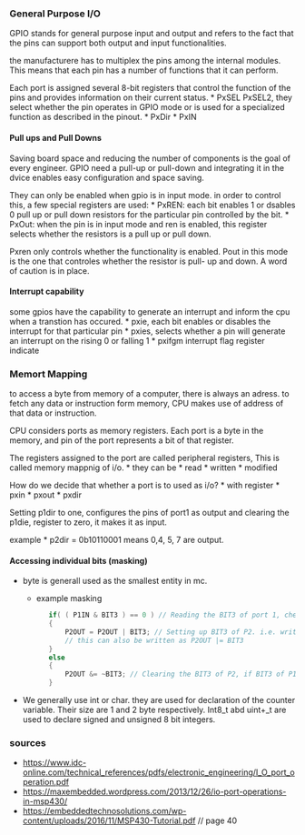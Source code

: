 ### General Purpose I/O
GPIO stands for general purpose input and output and refers to the fact that the pins can support both output and input functionalities. 

the manufacturere has to multiplex the pins among the internal modules. This means that each pin has a number of functions that it can perform.

Each port is assigned several 8-bit registers that control the function of the pins and provides information on their current status. 
	* PxSEL PxSEL2, they select whether the pin operates in GPIO mode or is used for a specialized function as described in the pinout. 
	* PxDir
	* PxIN

#### Pull ups and Pull Downs
Saving board space and reducing the number of components is the goal of every engineer. GPIO need a pull-up or pull-down and integrating it in the dvice enables easy configuration and space saving. 

They can only be enabled when gpio is in input mode. in order to control this, a few special registers are used:
	* PxREN: each bit enables 1 or dsables 0 pull up or pull down resistors for the particular pin controlled by the bit.
	* PxOut: when the pin is in input mode and ren is enabled, this register selects whether the resistors is a pull up or pull down.

Pxren only controls whether the functionality is enabled. Pout in this mode is the one that controles whether the resistor is pull- up and down. A word of caution is in place. 

#### Interrupt capability
some gpios have the capability to generate an interrupt and inform the cpu when a transtion has occured. 
	* pxie, each bit enables or disables the interrupt for that particular pin
	* pxies, selects whether a pin will generate an interrupt on the rising 0 or falling 1
	* pxifgm interrupt flag register indicate
	
	
### Memort Mapping
to access a byte from memory of a computer, there is always an adress. to fetch any data or instruction form memory, CPU makes use of address of that data or instruction.

CPU considers ports as memory registers. Each port is a byte in the memory, and pin of the port represents a bit of that register. 

The registers assigned to the port are called peripheral registers, This is called memory mappnig of i/o. 
	* they can be
		* read
		* written
		* modified

How do we decide that whether a port is to used as i/o?
	* with register
		* pxin
		* pxout
		* pxdir

Setting p1dir to one, configures the pins of port1 as output and clearing the p1die, register to zero, it makes it as input.

example
	* p2dir = 0b10110001 means 0,4, 5, 7 are output.
	

#### Accessing individual bits (masking)
* byte is generall used as the smallest entity in mc. 
	* example masking
		 ```c 
			if( ( P1IN & BIT3 ) == 0 ) // Reading the BIT3 of port 1, checking if it is logic low
			{
			 	P2OUT = P2OUT | BIT3; // Setting up BIT3 of P2. i.e. writing the individual bit
			 	// this can also be written as P2OUT |= BIT3
			}
			else
			{
			 	P2OUT &= ~BIT3; // Clearing the BIT3 of P2, if BIT3 of P1 is high.
			}
 		```

* We generally use int or char. they are used for declaration of the counter variable. Their size are 1 and 2 byte respectively. Int8_t abd uint+_t are used to declare signed and unsigned 8 bit integers. 




### sources
* https://www.idc-online.com/technical_references/pdfs/electronic_engineering/I_O_port_operation.pdf
* https://maxembedded.wordpress.com/2013/12/26/io-port-operations-in-msp430/
* https://embeddedtechnosolutions.com/wp-content/uploads/2016/11/MSP430-Tutorial.pdf // page 40
